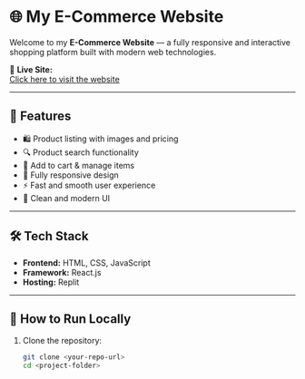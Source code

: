# 🌐 My E-Commerce Website

Welcome to my **E-Commerce Website** — a fully responsive and interactive shopping platform built with modern web technologies.

🔗 **Live Site:**  
[Click here to visit the website](https://7ba944ea-935e-4489-9c6a-6f249ace28ff-00-2na6vaysgr9cs.spock.replit.dev/)

---

## 📌 Features

- 🛍️ Product listing with images and pricing  
- 🔍 Product search functionality  
- 🛒 Add to cart & manage items  
- 📱 Fully responsive design  
- ⚡ Fast and smooth user experience  
- 🎨 Clean and modern UI  

---

## 🛠️ Tech Stack

- **Frontend:** HTML, CSS, JavaScript  
- **Framework:** React.js  
- **Hosting:** Replit  

---

## 🚀 How to Run Locally

1. Clone the repository:
   ```bash
   git clone <your-repo-url>
   cd <project-folder>

